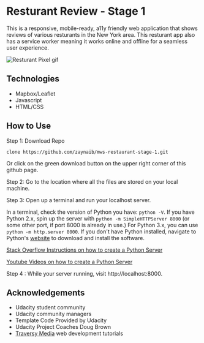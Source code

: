 # Resturant Review - Stage 1

This is a responsive, mobile-ready, a11y friendly web application that shows reviews of various resturants in the New York area.
This resturant app also has a service worker meaning it works online and offline for a seamless user experience.

![Resturant Pixel gif](https://media.giphy.com/media/114NEaW5Q5Gikw/giphy.gif)


## Technologies 

* Mapbox/Leaflet
* Javascript
* HTML/CSS

## How to Use

Step 1: Download Repo

`clone https://github.com/zaynaib/mws-restaurant-stage-1.git`

Or click on the green download button on the upper right corner of this github page.

Step 2: Go to the location where all the files are stored on your local machine.

Step 3: Open up a terminal and run your localhost server.

In a terminal, check the version of Python you have: `python -V`. If you have Python 2.x, spin up the server with `python -m SimpleHTTPServer 8000` (or some other port, if port 8000 is already in use.) For Python 3.x, you can use `python -m http.server 8000`. If you don't have Python installed, navigate to Python's [website](https://www.python.org/) to download and install the software.

[Stack Overflow Instructions on how to create a Python Server](https://stackoverflow.com/questions/4351601/making-a-http-server-in-python)

[Youtube Videos on how to create a Python Server](https://www.youtube.com/watch?v=vyCboBjK4us)

Step 4 : While your server running, visit http://localhost:8000.

## Acknowledgements

* Udacity student community
* Udacity community managers
* Template Code  Provided by Udacity
* Udacity Project Coaches Doug Brown
* [Traversy Media](https://www.youtube.com/channel/UC29ju8bIPH5as8OGnQzwJyA) web development tutorials